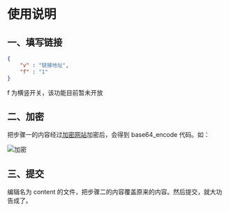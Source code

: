 # 使用说明

## 一、填写链接

```json
{
    "v" : "链接地址",
    "f" : "1"
}
```

f 为横竖开关，该功能目前暂未开放

## 二、加密

把步骤一的内容经过[加密网站](http://tools.bm8.com.cn/xxtea/)加密后，会得到 base64_encode 代码。如：

![加密](https://gitee.com/gloriofshadow/test/raw/master/images/xxtea.jpg)

## 三、提交

编辑名为 content 的文件，把步骤二的内容覆盖原来的内容。然后提交，就大功告成了。
